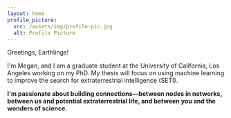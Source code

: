 ```yaml
---
layout: home
profile_picture:
  src: /assets/img/profile-pic.jpg
  alt: Profile Picture
---
```


Greetings, Earthlings!

I'm Megan, and I am a graduate student at the University of California, Los Angeles working on my PhD. My thesis will focus on using machine learning to improve the search for extraterrestrial intelligence (SETI).

**I'm passionate about building connections—between nodes in networks, between us and potential extraterrestrial life, and between you and the wonders of science.**

